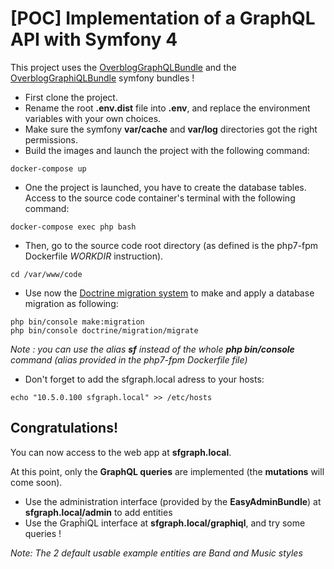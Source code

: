 # [POC] Implementation of a GraphQL API with Symfony 4

This project uses the [OverblogGraphQLBundle](https://github.com/overblog/GraphQLBundle) and the [OverblogGraphiQLBundle](https://github.com/overblog/GraphiQLBundle ) symfony bundles !

* First clone the project.
* Rename the root **.env.dist** file into **.env**, and replace the environment variables with your own choices.
* Make sure the symfony **var/cache** and **var/log** directories got the right permissions.
* Build the images and launch the project with the following command: 
~~~
docker-compose up
~~~
* One the project is launched, you have to create the database tables. Access to the source code container's terminal with the following command:
~~~
docker-compose exec php bash
~~~
* Then, go to the source code root directory (as defined is the php7-fpm Dockerfile *WORKDIR* instruction).
~~~
cd /var/www/code
~~~
* Use now the [Doctrine migration system](https://symfony.com/doc/current/doctrine.html) to make and apply a database migration as following:
~~~
php bin/console make:migration
php bin/console doctrine/migration/migrate
~~~
*Note : you can use the alias **sf** instead of the whole **php bin/console** command (alias provided in the php7-fpm Dockerfile file)*
* Don't forget to add the sfgraph.local adress to your hosts:
~~~
echo "10.5.0.100 sfgraph.local" >> /etc/hosts
~~~

## Congratulations!

You can now access to the web app at **sfgraph.local**.

At this point, only the **GraphQL queries** are implemented (the **mutations** will come soon).

* Use the administration interface (provided by the **EasyAdminBundle**) at **sfgraph.local/admin** to add entities
* Use the GrapĥiQL interface at **sfgraph.local/graphiql**, and try some queries !

*Note: The 2 default usable example entities are *Band* and *Music styles**


